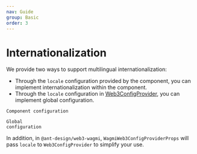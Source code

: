 ```yaml
---
nav: Guide
group: Basic
order: 3
---
```


# Internationalization

We provide two ways to support multilingual internationalization:

- Through the `locale` configuration provided by the component, you can implement internationalization within the component.
- Through the `locale` configuration in [Web3ConfigProvider](../../packages/web3/src/web3-config-provider/index.md), you can implement global configuration.

<code src="./demos/intl.tsx">Component configuration</code>

<code src="./demos/intl-with-provider.tsx">Global configuration</code>

In addition, in `@ant-design/web3-wagmi`, `WagmiWeb3ConfigProviderProps` will pass `locale` to `Web3ConfigProvider` to simplify your use.
